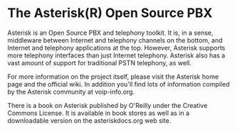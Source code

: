 # __The Asterisk(R) Open Source PBX__
Asterisk is an Open Source PBX and telephony toolkit. It is, in a sense, middleware between Internet and telephony channels on the bottom, and Internet and telephony applications at the top. However, Asterisk supports more telephony interfaces than just Internet telephony. Asterisk also has a vast amount of support for traditional PSTN telephony, as well.

For more information on the project itself, please visit the Asterisk home page and the official wiki. In addition you'll find lots of information compiled by the Asterisk community at voip-info.org.

There is a book on Asterisk published by O'Reilly under the Creative Commons License. It is available in book stores as well as in a downloadable version on the asteriskdocs.org web site.
